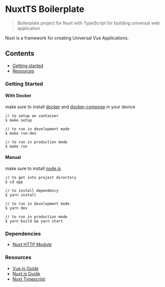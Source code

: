 # NuxtTS Boilerplate

> Boilerplate project for Nuxt with TypeScript for building universal web application

Nuxt is a framework for creating Universal Vue Applications.

## Contents

- [Getting started](#getting-started)
- [Resources](#resources)

### Getting Started

#### With Docker

make sure to install [docker](https://docs.docker.com/desktop/) and [docker-compose](https://docs.docker.com/compose/install/) in your device

```
// to setup an container
$ make setup

// to run in development mode
$ make run-dev

// to run in production mode
$ make run
```

#### Manual

make sure to install [node.js](https://nodejs.org/en/)

```
// to get into project directory
$ cd app

// to install dependency
$ yarn install

// to run in development mode
$ yarn dev

// to run in production mode
$ yarn build && yarn start
```

### Dependencies

- [Nuxt HTTP Module](https://http.nuxtjs.org/)

### Resources

- [Vue.js Guide](https://vuejs.org/v2/guide/)
- [Nuxt.js Guide](https://nuxtjs.org/guide)
- [Nuxt Typescript](https://typescript.nuxtjs.org/)
